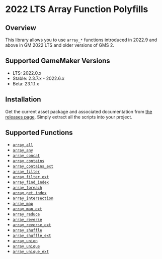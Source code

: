 # 2022 LTS Array Function Polyfills

## Overview

This library allows you to use `array_*` functions introduced in 2022.9 and above in GM 2022 LTS and older versions of GMS 2.

## Supported GameMaker Versions

- LTS: 2022.0.x
- Stable: 2.3.7.x - 2022.6.x
- Beta: 23.1.1.x

## Installation

Get the current asset package and associated documentation from [the releases page](https://github.com/dicksonlaw583/LTSArrayPolyfill/releases). Simply extract all the scripts into your project.

## Supported Functions

- [`array_all`](https://manual.yoyogames.com/#t=GameMaker_Language%2FGML_Reference%2FVariable_Functions%2Farray_all.htm)
- [`array_any`](https://manual.yoyogames.com/#t=GameMaker_Language%2FGML_Reference%2FVariable_Functions%2Farray_any.htm)
- [`array_concat`](https://manual.yoyogames.com/#t=GameMaker_Language%2FGML_Reference%2FVariable_Functions%2Farray_concat.htm)
- [`array_contains`](https://manual.yoyogames.com/#t=GameMaker_Language%2FGML_Reference%2FVariable_Functions%2Farray_contains.htm)
- [`array_contains_ext`](https://manual.yoyogames.com/#t=GameMaker_Language%2FGML_Reference%2FVariable_Functions%2Farray_contains_ext.htm)
- [`array_filter`](https://manual.yoyogames.com/#t=GameMaker_Language%2FGML_Reference%2FVariable_Functions%2Farray_filter.htm)
- [`array_filter_ext`](https://manual.yoyogames.com/#t=GameMaker_Language%2FGML_Reference%2FVariable_Functions%2Farray_filter_ext.htm)
- [`array_find_index`](https://manual.yoyogames.com/#t=GameMaker_Language%2FGML_Reference%2FVariable_Functions%2Farray_find_index.htm)
- [`array_foreach`](https://manual.yoyogames.com/#t=GameMaker_Language%2FGML_Reference%2FVariable_Functions%2Farray_foreach.htm)
- [`array_get_index`](https://manual.yoyogames.com/#t=GameMaker_Language%2FGML_Reference%2FVariable_Functions%2Farray_get_index.htm)
- [`array_intersection`](https://manual.yoyogames.com/#t=GameMaker_Language%2FGML_Reference%2FVariable_Functions%2Farray_intersection.htm)
- [`array_map`](https://manual.yoyogames.com/#t=GameMaker_Language%2FGML_Reference%2FVariable_Functions%2Farray_map.htm)
- [`array_map_ext`](https://manual.yoyogames.com/#t=GameMaker_Language%2FGML_Reference%2FVariable_Functions%2Farray_map_ext.htm)
- [`array_reduce`](https://manual.yoyogames.com/#t=GameMaker_Language%2FGML_Reference%2FVariable_Functions%2Farray_reduce.htm)
- [`array_reverse`](https://manual.yoyogames.com/#t=GameMaker_Language%2FGML_Reference%2FVariable_Functions%2Farray_reverse.htm)
- [`array_reverse_ext`](https://manual.yoyogames.com/#t=GameMaker_Language%2FGML_Reference%2FVariable_Functions%2Farray_reverse_ext.htm)
- [`array_shuffle`](https://manual.yoyogames.com/#t=GameMaker_Language%2FGML_Reference%2FVariable_Functions%2Farray_shuffle.htm)
- [`array_shuffle_ext`](https://manual.yoyogames.com/#t=GameMaker_Language%2FGML_Reference%2FVariable_Functions%2Farray_shuffle_ext.htm)
- [`array_union`](https://manual.yoyogames.com/#t=GameMaker_Language%2FGML_Reference%2FVariable_Functions%2Farray_union.htm)
- [`array_unique`](https://manual.yoyogames.com/#t=GameMaker_Language%2FGML_Reference%2FVariable_Functions%2Farray_unique.htm)
- [`array_unique_ext`](https://manual.yoyogames.com/#t=GameMaker_Language%2FGML_Reference%2FVariable_Functions%2Farray_unique_ext.htm)

